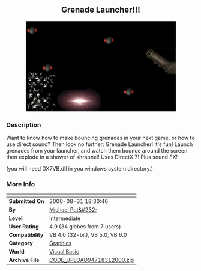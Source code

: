 ﻿<div align="center">

## Grenade Launcher\!\!\!

<img src="PIC2000831123454720.jpg">
</div>

### Description

Want to know how to make bouncing grenades in your next game, or how to use direct sound? Then look no further: Grenade Launcher! it's fun! Launch grenades from your launcher, and watch them bounce around the screen then explode in a shower of shrapnel! Uses DirectX 7! Plus sound FX!

(you will need DX7VB.dll in you windows system directory.)
 
### More Info
 


<span>             |<span>
---                |---
**Submitted On**   |2000-08-31 18:30:46
**By**             |[Michael Pot&\#232;](https://github.com/Planet-Source-Code/PSCIndex/blob/master/ByAuthor/michael-pot-232.md)
**Level**          |Intermediate
**User Rating**    |4.9 (34 globes from 7 users)
**Compatibility**  |VB 4\.0 \(32\-bit\), VB 5\.0, VB 6\.0
**Category**       |[Graphics](https://github.com/Planet-Source-Code/PSCIndex/blob/master/ByCategory/graphics__1-46.md)
**World**          |[Visual Basic](https://github.com/Planet-Source-Code/PSCIndex/blob/master/ByWorld/visual-basic.md)
**Archive File**   |[CODE\_UPLOAD94718312000\.zip](https://github.com/Planet-Source-Code/michael-pot-232-grenade-launcher__1-11135/archive/master.zip)








